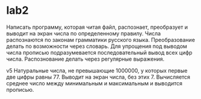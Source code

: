 # lab2
Написать программу, которая читая файл, распознает, преобразует и выводит на экран числа по определенному правилу. 
Числа распознаются по законам грамматики русского языка. Преобразование делать по возможности через словарь.
Для упрощения под выводом числа прописью подразумевается последовательный вывод всех цифр числа. Распознование делать через регулярные выражения. 

v5
Натуральные числа, не превышающие 1000000, у которых первые две цифры равны 77. Выводит на экран числа, без этих 7.
Вычисляется среднее число между минимальным и максимальным и выводится прописью. 
